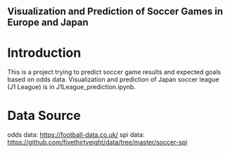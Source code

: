 ## Visualization and Prediction of Soccer Games in Europe and Japan

# Introduction
This is a project trying to predict soccer game results and expected goals based on odds data. Visualization and prediction of Japan soccer league (J1 League) is in J1League_prediction.ipynb.

# Data Source
odds data: https://football-data.co.uk/
spi data: https://github.com/fivethirtyeight/data/tree/master/soccer-spi
